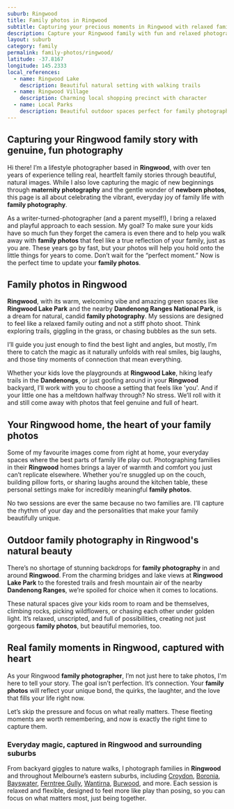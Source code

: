 ```yaml
---
suburb: Ringwood
title: Family photos in Ringwood
subtitle: Capturing your precious moments in Ringwood with relaxed family photos
description: Capture your Ringwood family with fun and relaxed photography. Family sessions are available in your home or at scenic Melbourne locations.
layout: suburb
category: family
permalink: family-photos/ringwood/
latitude: -37.8167
longitude: 145.2333
local_references:
  - name: Ringwood Lake
    description: Beautiful natural setting with walking trails
  - name: Ringwood Village
    description: Charming local shopping precinct with character
  - name: Local Parks
    description: Beautiful outdoor spaces perfect for family photography
---
```


## Capturing your Ringwood family story with genuine, fun photography

Hi there! I’m a lifestyle photographer based in **Ringwood**, with over ten years of experience telling real, heartfelt family stories through beautiful, natural images. While I also love capturing the magic of new beginnings through **maternity photography** and the gentle wonder of **newborn photos**, this page is all about celebrating the vibrant, everyday joy of family life with **family photography**.

As a writer-turned-photographer (and a parent myself!), I bring a relaxed and playful approach to each session. My goal? To make sure your kids have so much fun they forget the camera is even there and to help you walk away with **family photos** that feel like a true reflection of your family, just as you are. These years go by fast, but your photos will help you hold onto the little things for years to come. Don’t wait for the “perfect moment.” Now is the perfect time to update your **family photos**.

## Family photos in Ringwood

**Ringwood**, with its warm, welcoming vibe and amazing green spaces like **Ringwood Lake Park** and the nearby **Dandenong Ranges National Park**, is a dream for natural, candid **family photography**. My sessions are designed to feel like a relaxed family outing and not a stiff photo shoot. Think exploring trails, giggling in the grass, or chasing bubbles as the sun sets.

I’ll guide you just enough to find the best light and angles, but mostly, I’m there to catch the magic as it naturally unfolds with real smiles, big laughs, and those tiny moments of connection that mean everything.

Whether your kids love the playgrounds at **Ringwood Lake**, hiking leafy trails in the **Dandenongs**, or just goofing around in your **Ringwood** backyard, I’ll work with you to choose a setting that feels like 'you'. And if your little one has a meltdown halfway through? No stress. We’ll roll with it and still come away with photos that feel genuine and full of heart.

## Your Ringwood home, the heart of your family photos

Some of my favourite images come from right at home, your everyday spaces where the best parts of family life play out. Photographing families in their **Ringwood** homes brings a layer of warmth and comfort you just can’t replicate elsewhere. Whether you're snuggled up on the couch, building pillow forts, or sharing laughs around the kitchen table, these personal settings make for incredibly meaningful **family photos**.

No two sessions are ever the same because no two families are. I’ll capture the rhythm of your day and the personalities that make your family beautifully unique.

## Outdoor family photography in Ringwood's natural beauty

There’s no shortage of stunning backdrops for **family photography** in and around **Ringwood**. From the charming bridges and lake views at **Ringwood Lake Park** to the forested trails and fresh mountain air of the nearby **Dandenong Ranges**, we’re spoiled for choice when it comes to locations.

These natural spaces give your kids room to roam and be themselves, climbing rocks, picking wildflowers, or chasing each other under golden light. It’s relaxed, unscripted, and full of possibilities, creating not just gorgeous **family photos**, but beautiful memories, too.

## Real family moments in Ringwood, captured with heart

As your Ringwood **family photographer**, I’m not just here to take photos, I'm here to tell your story. The goal isn’t perfection. It’s connection. Your **family photos** will reflect your unique bond, the quirks, the laughter, and the love that fills your life right now.

Let’s skip the pressure and focus on what really matters. These fleeting moments are worth remembering, and now is exactly the right time to capture them.

### Everyday magic, captured in Ringwood and surrounding suburbs

From backyard giggles to nature walks, I photograph families in **Ringwood** and throughout Melbourne’s eastern suburbs, including [Croydon](/family-photos/croydon/), [Boronia](/family-photos/boronia/), [Bayswater](/family-photos/bayswater/), [Ferntree Gully](/family-photos/ferntree-gully/), [Wantirna](/family-photos/wantirna/), [Burwood](family-photos/burwood/), and more. Each session is relaxed and flexible, designed to feel more like play than posing, so you can focus on what matters most, just being together.
